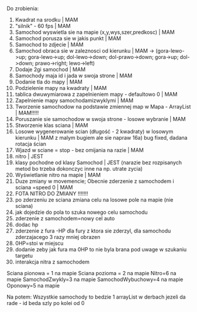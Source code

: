 Do zrobienia:
1. Kwadrat na srodku | MAM
2. "silnik" - 60 fps | MAM
3. Samochod wyswietla sie na mapie (x,y,wys,szer,predkosc) | MAM
4. Samochod porusza sie w jakis punkt | MAM
5. Samochod to zdjecie | MAM
6. Samochod obraca sie w zaleznosci od kierunku | MAM -> (gora-lewo->up; gora-lewo->up; dol-lewo->down; dol-prawo->down; gora->up; dol->down; prawo->right; lewo->left)
7. Dodaje 2gi samochod | MAM
8. Samochody maja id i jada w swoja strone | MAM
9. Dodanie tla do mapy | MAM
10. Podzielenie mapy na kwadraty | MAM
11. tablica dwuwymiarowa z zapelnieniem mapy - defaultowo 0 | MAM
12. Zapelnienie mapy samochodamizwyklymi | MAM
13. Tworzenie samochodow na podstawie zmiennej map w Mapa - ArrayList | MAM!!!!!
14. Poruszanie sie samochodow w swoja strone - losowe wybranie | MAM
15. Stworzenie klas sciana | MAM
16. Losowe wygenerowanie scian (długość - 2 kwadraty) w losowym kierunku | MAM z malym bugiem ale sie napraw
    16a) bug fixed, dadana rotacja ścian
18. Wjazd w sciane = stop - bez omijania na razie | MAM
19. nitro | JEST
21. klasy pochodne od klasy Samochod | JEST (narazie bez rozpisanych metod bo trzeba dokonczyc inne na np. utrate zycia)
22. Wyświetlanie nitro na mapie | MAM
23. Duze zmiany w movemencie; Obecnie zderzenie z samochodem i sciana =speed 0 | MAM 
24. FOTA NITRO DO ZMIANY !!!!!!!
25. po zderzeniu ze sciana zmiana celu na losowe pole na mapie (nie sciana)
26. jak dojedzie do pola to szuka nowego celu samochodu
27. zderzenie z samochodem=nowy cel auto
28. dodac hp
29. zderzenie z fura -HP dla fury z ktora sie zderzyl, dla samochodu zderzajacego 3 razy mniej obrazen
30. 0HP=stoi w miejscu
31. dodanie zeby jak fura ma 0HP to nie byla brana pod uwage w szukaniu targetu
32. interakcja nitra z samochodem

Sciana pionowa = 1 na mapie
Sciana pozioma = 2 na mapie
Nitro=6 na mapie
SamochodZwykly=3 na mapie
SamochodWybuchowy=4 na mapie
Oponowy=5  na mapie

Na potem: Wszystkie samochody to bedzie 1 arrayList w derbach jezeli da rade - id beda szly po kolei od 0
